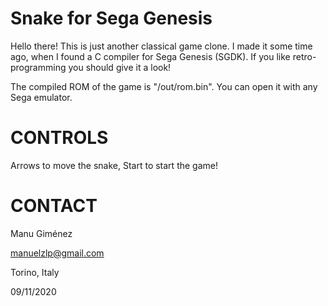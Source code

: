 # Snake for Sega Genesis

Hello there! This is just another classical game clone. I made it some time ago, when I found a C compiler for Sega Genesis (SGDK). If you like retro-programming you should give it a look!

The compiled ROM of the game is "/out/rom.bin". You can open it with any Sega emulator.

# CONTROLS

Arrows to move the snake, Start to start the game!

# CONTACT

Manu Giménez

manuelzlp@gmail.com

Torino, Italy

09/11/2020